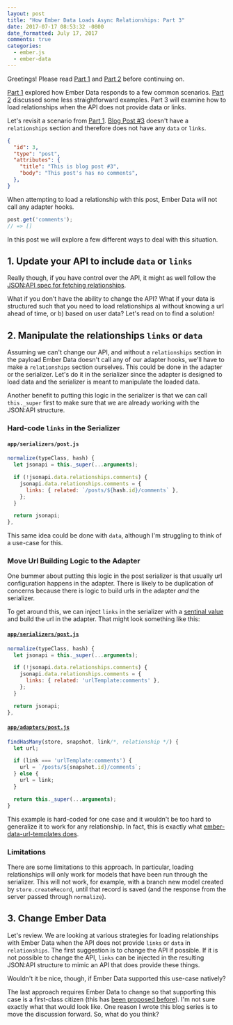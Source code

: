 ```yaml
---
layout: post
title: "How Ember Data Loads Async Relationships: Part 3"
date: 2017-07-17 08:53:32 -0800
date_formatted: July 17, 2017
comments: true
categories:
  - ember.js
  - ember-data
---
```


<span class="embadge" data-start="2.12.0"><span>

Greetings! Please read [Part 1][] and [Part 2][] before continuing on.

[Part 1][] explored how Ember Data responds to a few common scenarios. [Part 2][] discussed some less straightforward examples. Part 3 will examine how to load relationships when the API does not provide data or links.

[Part 1]: /blog/2017/05/05/how-ember-data-loads-relationships-part-1/
[Part 2]: /blog/2017/05/17/how-ember-data-loads-async-relationships-part-2/

<!--More-->

Let's revisit a scenario from [Part 1][]. [Blog Post #3][] doesn't have a `relationships` section and therefore does not have any `data` or `links`.

[Blog Post #3]: https://github.com/amiel/ember-data-relationships-examples/blob/part-3/app/adapters/post.js#L47-L54

```json
{
  "id": 3,
  "type": "post",
  "attributes": {
    "title": "This is blog post #3",
    "body": "This post's has no comments",
  },
}
```

When attempting to load a relationship with this post, Ember Data will not call any adapter hooks.

```js
post.get('comments');
// => []
```

In this post we will explore a few different ways to deal with this situation.

## 1. Update your API to include `data` or `links`

Really though, if you have control over the API, it might as well follow the [JSON:API spec for fetching relationships][].

What if you don't have the ability to change the API?  What if your data is structured such that you need to load relationships a) without knowing a url ahead of time, or b) based on user data?  Let's read on to find a solution!

[JSON:API spec for fetching relationships]: http://jsonapi.org/format/#fetching-relationships

## 2. Manipulate the relationships `links` or `data`

Assuming we can't change our API, and without a `relationships` section in the payload Ember Data doesn't call any of our adapter hooks, we'll have to make a `relationships` section ourselves. This could be done in the adapter or the serializer. Let's do it in the serializer since the adapter is designed to load data and the serializer is meant to manipulate the loaded data.

Another benefit to putting this logic in the serializer is that we can call `this._super` first to make sure that we are already working with the JSON:API structure.

### Hard-code `links` in the Serializer

#### `app/serializers/post.js`

```js
normalize(typeClass, hash) {
  let jsonapi = this._super(...arguments);

  if (!jsonapi.data.relationships.comments) {
    jsonapi.data.relationships.comments = {
      links: { related: `/posts/${hash.id}/comments` },
    };
  }

  return jsonapi;
},
```

This same idea could be done with `data`, although I'm struggling to think of a use-case for this.

### Move Url Building Logic to the Adapter

One bummer about putting this logic in the post serializer is that usually url configuration happens in the adapter. There is likely to be duplication of concerns because there is logic to build urls in the adapter _and_ the serializer.

To get around this, we can inject `links` in the serializer with a [sentinal value][] and build the url in the adapter. That might look something like this:

#### [`app/serializers/post.js`][]

```js
normalize(typeClass, hash) {
  let jsonapi = this._super(...arguments);

  if (!jsonapi.data.relationships.comments) {
    jsonapi.data.relationships.comments = {
      links: { related: 'urlTemplate:comments' },
    };
  }

  return jsonapi;
},
```

#### [`app/adapters/post.js`][]

```js
findHasMany(store, snapshot, link/*, relationship */) {
  let url;

  if (link === 'urlTemplate:comments') {
    url = `/posts/${snapshot.id}/comments`;
  } else {
    url = link;
  }

  return this._super(...arguments);
}
```

This example is hard-coded for one case and it wouldn't be too hard to generalize it to work for any relationship. In fact, this is exactly what [ember-data-url-templates does][].

### Limitations

There are some limitations to this approach. In particular, loading relationships will only work for models that have been run through the serializer. This will not work, for example, with a branch new model created by `store.createRecord`, until that record is saved (and the response from the server passed through `normalize`).

[sentinal value]: https://en.wikipedia.org/wiki/Sentinel_value
[`app/serializers/post.js`]: https://github.com/amiel/ember-data-relationships-examples/blob/part-3/app/serializers/post.js#L4-L14
[`app/adapters/post.js`]: https://github.com/amiel/ember-data-relationships-examples/blob/part-3/app/adapters/post.js#L131-L136
[ember-data-url-templates does]: https://github.com/amiel/ember-data-url-templates/pull/36

## 3. Change Ember Data

Let's review. We are looking at various strategies for loading relationships with Ember Data when the API does not provide `links` or `data` in `relationships`. The first suggestion is to change the API if possible. If it is not possible to change the API, `links` can be injected in the resulting JSON:API structure to mimic an API that does provide these things.

Wouldn't it be nice, though, if Ember Data supported this use-case natively?

The last approach requires Ember Data to change so that supporting this case is a first-class citizen (this has [been proposed before]). I'm not sure exactly what that would look like. One reason I wrote this blog series is to move the discussion forward. So, what do you think?

[been proposed before]: https://github.com/emberjs/data/issues/2162

